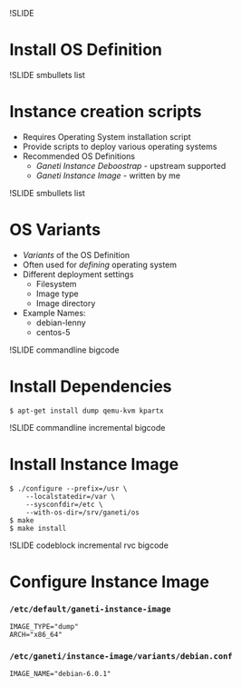 !SLIDE

# Install OS Definition

!SLIDE smbullets list

# Instance creation scripts

* Requires Operating System installation script
* Provide scripts to deploy various operating systems
* Recommended OS Definitions
  * _Ganeti Instance Deboostrap_ - upstream supported
  * _Ganeti Instance Image_ - written by me

!SLIDE smbullets list

# OS Variants

* _Variants_ of the OS Definition
* Often used for _defining_ operating system
* Different deployment settings
  * Filesystem
  * Image type
  * Image directory
* Example Names:
  * debian-lenny
  * centos-5

!SLIDE commandline bigcode

# Install Dependencies

    $ apt-get install dump qemu-kvm kpartx

!SLIDE commandline incremental bigcode

# Install Instance Image

    $ ./configure --prefix=/usr \
        --localstatedir=/var \
        --sysconfdir=/etc \
        --with-os-dir=/srv/ganeti/os
    $ make
    $ make install

!SLIDE codeblock incremental rvc bigcode

# Configure Instance Image

### ``/etc/default/ganeti-instance-image``

    IMAGE_TYPE="dump"
    ARCH="x86_64"

### ``/etc/ganeti/instance-image/variants/debian.conf``

    IMAGE_NAME="debian-6.0.1"

